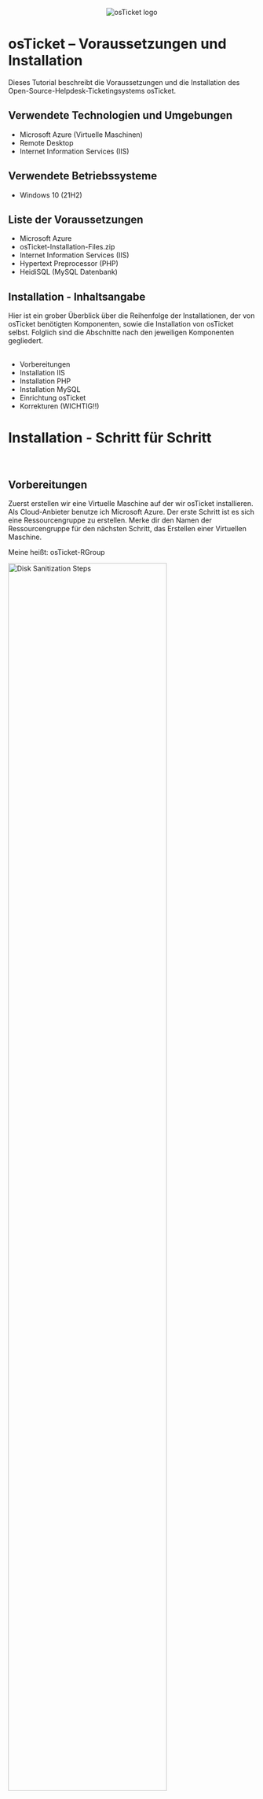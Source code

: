 <p align="center">
<img src="https://i.imgur.com/Clzj7Xs.png" alt="osTicket logo"/>
</p>

<h1>osTicket – Voraussetzungen und Installation</h1>
Dieses Tutorial beschreibt die Voraussetzungen und die Installation des Open-Source-Helpdesk-Ticketingsystems osTicket.<br />



<!--NEW SECTION -->
<!--NEW SECTION -->
<!--NEW SECTION -->
<h2>Verwendete Technologien und Umgebungen</h2>

- Microsoft Azure (Virtuelle Maschinen)
- Remote Desktop
- Internet Information Services (IIS)



<!--NEW SECTION -->
<!--NEW SECTION -->
<!--NEW SECTION -->
<h2>Verwendete Betriebssysteme</h2>

- Windows 10</b> (21H2)



<h2>Liste der Voraussetzungen</h2>

- Microsoft Azure
- osTicket-Installation-Files.zip
- Internet Information Services (IIS)
- Hypertext Preprocessor (PHP)
- HeidiSQL (MySQL Datenbank)



<!--NEW SECTION -->
<!--NEW SECTION -->
<!--NEW SECTION -->
<h2>Installation - Inhaltsangabe</h2>
Hier ist ein grober Überblick über die Reihenfolge der Installationen, der von osTicket benötigten Komponenten, sowie die Installation von osTicket selbst. Folglich sind die Abschnitte nach den jeweiligen Komponenten gegliedert.
<br />
<br />

- Vorbereitungen
- Installation IIS
- Installation PHP
- Installation MySQL
- Einrichtung osTicket
- Korrekturen (WICHTIG!!)



<!--NEW SECTION -->
<!--NEW SECTION -->
<!--NEW SECTION -->
<h1>Installation - Schritt für Schritt</h1>
<br />


<h2>Vorbereitungen</h2>

<p>
Zuerst erstellen wir eine Virtuelle Maschine auf der wir osTicket installieren. Als Cloud-Anbieter benutze ich Microsoft Azure. Der erste Schritt ist es sich eine Ressourcengruppe zu erstellen. Merke dir den Namen der Ressourcengruppe für den nächsten Schritt, das Erstellen einer Virtuellen Maschine. 
<p>
Meine heißt: osTicket-RGroup
</p>
<img src="https://i.imgur.com/sDhYnw1.png" height="80%" width="80%" alt="Disk Sanitization Steps"/>
</p>
<p>
Im Anschluss erstellen wir eine Virtuelle Maschine (/Virtuellen Computer). 
</p>
<p>
<img src="https://i.imgur.com/jdP4nYk.png" height="80%" width="80%" alt="Disk Sanitization Steps"/>
</p>
<p>
<hr>
Hierbei musst du auf folgende Dinge Acht geben. Alle folgenden Einstellungen befinden sich auf der ersten Seite, den "Grundeinstellungen":
  
- das Verwenden der zuvor erstellten Ressourcengruppe
- die Virtuellen Maschine taufen (einen Namen geben)
- bei "Region" eine möglichst nahe wählen (bezieht sich auf den physischen Standort deiner Virtuellen Maschine/Standort des Cloud-Centers in der deine Virtuelle Maschine Erschaffen wird. Daher je näher desto besser, da die Distanz sich später bei der Verbindung mit deinem Computer auf diese auswirken kann

<p>
<img src="https://i.imgur.com/Ftz495Q.png" height="80%" width="80%" alt="Disk Sanitization Steps"/>
</p>

- das "Image" bezeichnet das Betriebssystem der Virtuellen Maschine. Hier wählst du Windows 10 Pro aus.
- die "Größe" bezeichnet die Rechenleistung der Virtuellen Maschine. Ich wähle die Variante mit 4 vcpus ( 4 virtuelle Central Processing Units), falls Kosten ein Faktor ist, dann kannst du auch die Variante mit 2 vcpus auswählen. Diese reicht vollkommen aus für diese Anleitung.

<p>
<img src="https://i.imgur.com/ZXwR4iq.png" height="80%" width="80%" alt="Disk Sanitization Steps"/>
</p>

- der Benutzername und das entsprechende Passwort stehen dir frei, hauptsache du vergisst sie nicht. Sie spiegeln die Anmeldedaten des Benutzers des Betriebssystems deiner Virtuellen Maschine. Stell dir den Account deines eigenen Computersvor, den du gerade verwendest diesen Satz zu lesen. Für diesen Account definierst du den Benutzernamen und das entsprechende Passwort. Beides benötigst du um später Zugriff auf die Virtuelle Maschine zu haben.

<p>
<img src="https://i.imgur.com/YpzCSGI.png" height="80%" width="80%" alt="Disk Sanitization Steps"/>
</p>

- zuletzt setze das Häckchen für das Verfügen einer Windows 10/11-Lizenz
- den Rest kannst du unberührt lassen und anschließend unten links auf "Überprüfen und erstellen" drücken. Dann nochmal auf "Erstellen".

<p>
<img src="https://i.imgur.com/jubHI6s.png" height="80%" width="80%" alt="Disk Sanitization Steps"/>
</p>
<hr>
<p>
Nun müssen wir uns mit der Virtuellen Maschine verbinden und diese auch bedienen. Hierzu benutzen wir (auf Windows) die Anwendung Remotedesktopverbindung. Falls ihr eigener Computer ein MacOS ist, so müssen Sie eine App im App Store herunterladen namens Microsoft Remote Desktop.
</p>

<p>
<img src="https://i.imgur.com/oMyuNh1.png" height="80%" width="80%" alt="Disk Sanitization Steps"/>
</p>

<p>
<img src="https://i.imgur.com/pbC7dIS.png" height="80%" width="80%" alt="Disk Sanitization Steps"/>
</p>

<p>
<img src="https://i.imgur.com/tVsAUjz.png" height="80%" width="80%" alt="Disk Sanitization Steps"/>
</p>
<p>
Egal ob Remotedesktopverbindung oder Microsoft Desktop Remote müssen Sie nach dem öffnen der Anwendung die öffentliche IP-Addresse Ihrer Virtuellen Maschine eingeben sowie den Benutzername und das Passwort. Die IP-Adresse finden sie in Microsoft Azure dort, wo Sie die Maschine erstellt haben und den Benutzernamen und das Passwort meinen den von Ihnen beim Erstellen der Maschine definierten Benutzer und Passwort. Nachdem Sie sich in Ihre Maschine eingeloggt haben, downloaden Sie diesen Ordner innerhalb Ihrer Viruellen Maschine: [osTicket-Installation-Files.zip]: https://drive.google.com/uc?export=download&id=1b3RBkXTLNGXbibeMuAynkfzdBC1NnqaD. Und wenn Sie schon dabei sind, extrahieren Sie den Ordner an einen Ort wo Sie es leicht finden. Wenn Ich in der Zukunft von den osTicket-Installation-Files spreche, dann beziehe ich mich auf den Ordner mit dem gleichen Namen der nach Der Extraktion entsteht. Von nun an wird alles innerhalb der Virtuellen Maschine gemacht. Zusammen mit dieser und dem Ordner steht unserer Installation von osTicket nichts mehr im Weg! 
</p>



<!--NEW SECTION -->
<!--NEW SECTION -->
<!--NEW SECTION -->
<h2>Installation IIS</h2>

<p>
was ist iis:anhvjufdbvujsdbfknfovbndfsobnoifdnbad. Um es zu installieren navigieren wir innerhalb der Systemsteuerung (/Control Panel) zu Programmen, unter "Programme und Features" auf "Programm deinstallieren" und zuletzt auf der linken Seite auf "Windows-Features aktivieren oder deaktivieren".
</p>
<p>
<img src="https://i.imgur.com/CWYdrUC.png" height="80%" width="80%" alt="Disk Sanitization Steps"/>
</p>
<p>
<img src="https://i.imgur.com/zXpecWn.png" height="80%" width="80%" alt="Disk Sanitization Steps"/>
</p>
<p>
<img src="https://i.imgur.com/jJ6r8Lo.png" height="80%" width="80%" alt="Disk Sanitization Steps"/>
</p>

<p>
Suchen Sie nach "Internetinformationsdienste" und setzen Sie Häckchen. Drücken sie auf das kleine Plus neben dem Häckchen, das erneut bei "WWW-Dienste", erneut bei "Anwendungsentwicklungsfeatures" und suchen Sie nach "CGI" und setzen Sie auch hier ein Häckchen. Drücken Sie auf "OK" um die Installation zu starten. CGI steht für Common Gateway Interface und wird gebraucht für:jbiuvbufsdbvhuasogaugbjfvdfbdsf.
</p>
<p>
<img src="https://i.imgur.com/VqNSU3a.png" height="80%" width="80%" alt="Disk Sanitization Steps"/>
</p>

<p>
Finden tun Sie das IIS uber... So schaut das Icon aus:
</p>
<p>
<img src="https://i.imgur.com/DuEuq2c.png" height="80%" width="80%" alt="Disk Sanitization Steps"/>
</p>
<p>
<img src="https://i.imgur.com/xaOwpe0.png" height="80%" width="80%" alt="Disk Sanitization Steps"/>
</p>
<hr>

<p>
Zuletzt installieren wir "rewrite_amd64..." aus dem osTicket-Installation-Folder. (Erklären wofür es gebraucht wird/was es ist:fndfjfsagvjuifsdabuvfjvnbjdfybujfdas)
</p>
<p>
<img src="https://i.imgur.com/RACzSvN.png" height="80%" width="80%" alt="Disk Sanitization Steps"/>
</p>

<br />



<!--NEW SECTION -->
<!--NEW SECTION -->
<!--NEW SECTION -->
<h2>Installation PHP</h2>

<p>
Was ist PHP und wofür brauchen wir es?...asdfasdfasdfgasdfga..../.
</p>
<p>
Als erstes erstellen wir einen Ordner namens "PHP" auf unserem lokalen Datenträger. Der Pfad ist folgender: "Dieser PC"-->"Lokaler Datenträger(C:)".
</p>
<p>
<img src="https://i.imgur.com/eQRc4O2.png" height="80%" width="80%" alt="Disk Sanitization Steps"/>
</p>

<p>
Daraufhin öffnen wir den osTicket-Installation-Files Ordner und installieren alles was PHP benötigt um flussig innerhalb des IIS zu operieren. Anfangen tun wir mit "VC_redist.x86". Bei VC_redist handelt es sich um ...adfasdfsadfgsafdgd...().
</p>
<p>
<img src="https://i.imgur.com/6t1JdFr.png" height="80%" width="80%" alt="Disk Sanitization Steps"/>
</p>

<p>
Jetzt kommt die Datei "PHPManagerForIIS_V1.5.0". Wie es im Namen schon steckt repräsentiert diese Datei den PHP Manager. Dieser ist zuständig für: fnvjbdsjfbvdsjfnvjsdfnbvjodsfb......(). 
</p>
<p>
<img src="https://i.imgur.com/7KIrWzj.png" height="80%" width="80%" alt="Disk Sanitization Steps"/>
</p>

<p>
Jetzt zur letzten, für PHP relevanten, Datei innerhalb des Installations-Ordners. Die Rede ist von "php-7.3.8-nts-Win32-VC15-x86". Darin befindet sich: najnbvufadsbzuiabfdenfjdsbvuasbfvgujasfvnfdaioa...(). Wir extrahieren den Ordner in unseren zuvor erstellten "PHP" Ordner (s. Beginn Installation PHP)
</p>
<p>
<img src="https://i.imgur.com/JmCwQke.png" height="80%" width="80%" alt="Disk Sanitization Steps"/>
</p>
<p>
<img src="https://i.imgur.com/6VWz9GH.png" height="80%" width="80%" alt="Disk Sanitization Steps"/>
</p>
<hr>

<p>
Fast geschafft! Für die letzten zwei Schritte müssen wir in IIS gehen und unsere PHP Version, die wir zuvor in den Ordner "PHP" extrahiert haben, registrieren. Sonst kann das IIS keinen Gebrauch davon machen wenn wir später osTicket installieren und einrichten wollen. Hiezu öffnen Sie IIS und müssten direkt ein Icon mit der Schrift "PHP Manager" dadrunter finden. Das klicken Sie an mit einem Doppleklick, damit sich das Fenster des PHP Managers öffnet. Jetzt klicken sie auf "Register new PHP version" und geben als Pfad den Weg zu unserem PHP Ordner ("This PC">"Windows(C:)">"PHP">) und wählen die Datei "php-cgi". Diese ist dnvjsdfbvjdsbfvujdbafjugb....(). Anschließend auf "OK" drücken.
</p>
<p>
<img src="https://i.imgur.com/7Bpudqt.png" height="80%" width="80%" alt="Disk Sanitization Steps"/>
</p>
<p>
<img src="https://i.imgur.com/OhDS5cT.png" height="80%" width="80%" alt="Disk Sanitization Steps"/>
</p>
<p>
<img src="https://i.imgur.com/pmvjFc5.png" height="80%" width="80%" alt="Disk Sanitization Steps"/>
</p>

<p>
So sollte das ganze dann ausschauen: 
</p>
<p>
<img src="https://i.imgur.com/iDNpznJ.png" height="80%" width="80%" alt="Disk Sanitization Steps"/>
</p>

<p>
Bevor wir uns um die Datenbank kümmern, starten wir den Webserver neu. Gehen Sie auf der linken Seite zurück zur Startseite des Server Managers und klicken sie rechts unter "Manage Server" auf "Restart".
</p>
<p>
<img src="https://i.imgur.com/0GcLTIa.png" height="80%" width="80%" alt="Disk Sanitization Steps"/>
</p>
<br />



<!--NEW SECTION -->
<!--NEW SECTION -->
<!--NEW SECTION -->
<h2>Installation MySQL</h2>

<p>
osTicket-Installation-Files Ordner mysql-5.5... installiern, weil das ist.......(). Wichtig: für Setup Type=Typical. Den Rest gleich lassen.
</p>
<p>
<img src="https://i.imgur.com/TMesfcO.png" height="80%" width="80%" alt="Disk Sanitization Steps"/>
</p>
<p>
<img src="https://i.imgur.com/VtwS6tV.png" height="80%" width="80%" alt="Disk Sanitization Steps"/>
</p>

<p>
Am Ende den wizard starten.
<p/>
<p>
<img src="https://i.imgur.com/xPLUnlR.png" height="80%" width="80%" alt="Disk Sanitization Steps"/>
</p>

<p>
Wähle "standard Configuration", den Rest unberührt lassen und sich das eingegebene Passwort merken[stell sicher: brauchen wir das für später?? oder ist das einfach nur nen backup passwort was für die Anleitung irrelevant ist??]. Einfach "Next" drücken bis man "Execute" erreicht. Das drücken, danach auf "Finish".
<p/>
<p>
<img src="https://i.imgur.com/6eHyza0.png" height="80%" width="80%" alt="Disk Sanitization Steps"/>
</p>

<p>
Nächster Schritt, die Installation von "HeidiSQL..Setup" im osT-Install-Files Ordner. HeidiSQL ist .......sdfgbdsfghbsdfgh....(). Drücke "Next" durch bis du "Finish erreichst und achte bevor du darauf klickst, dass das häckchen bei "Launch HeidiSQL" gesetzt ist.
<p/>
<p>
<img src="https://i.imgur.com/3VYxQzk.png" height="80%" width="80%" alt="Disk Sanitization Steps"/>
</p>

<p>
Wenn sich HeidiSQL geöffnet hat, drücke auf "Skip"
<p/>
<p>
<img src="https://i.imgur.com/1WXSdK0.png" height="80%" width="80%" alt="Disk Sanitization Steps"/>
</p>

<p>
Der letzte Schritt für diesen Abschnitt der Anleitung behandelt das Erstellen einer neuen Datenbank, welche wir später mit unserem osTicket verbinden. Dafür rechtklicken wir auf die linke Spalte und drücken auf "New session". Ändern brauchen wir nichts, lediglich ein User und ein Passwort müssen wir uns überlegen. Beides brauchen wir später, also merke es dir oder schreibst dir auf. Drücke danach auf "Open" unten rechts.
<p/>
<p>
<img src="https://i.imgur.com/hS4oNDN.png" height="80%" width="80%" alt="Disk Sanitization Steps"/>
</p>
<p>
<img src="https://i.imgur.com/cBDrNKd.png" height="80%" width="80%" alt="Disk Sanitization Steps"/>
</p>

<p>
Jetzt erstellen wir die Datenbank innerhalb der gerade erstellten Session und benennen sie osTicket. Rechtklicken Sie die Session, dann drücken Sie auf "Create new" und klicken auf "Database". Nachdem Sie den Namen "osTicket" eingegeben haben drücken Sie auf "OK".
<p/>
<p>
<img src="https://i.imgur.com/3wXGQVR.png" height="80%" width="80%" alt="Disk Sanitization Steps"/>
</p>

<p>
So sollte das ganze dann aussehen:
<p/>
<p>
<img src="https://i.imgur.com/40RThgk.png" height="80%" width="80%" alt="Disk Sanitization Steps"/>
</p>
<br />




<!--NEW SECTION -->
<!--NEW SECTION -->
<!--NEW SECTION -->
<h2>Einrichtung osTicket</h2>

<p>
Alles was wir benötigen um osTicket zu benutzen haben wir zum jetzigen Zeitpunkt installiert und eingerichtet. Endlich können wir uns um die tatsächliche Installation von osTicket kümmern. Anfangen tun wir damit, den Ordner "osTicket-v1.15.8" innerhalb des Ordners osTicket-Installation-Files zu extrahieren
</p>
<p>
<img src="" height="80%" width="80%" alt="Disk Sanitization Steps"/>
</p>

<p>
Danach kopieren wir den Ordner "upload" in dem gerade extrahiertem Ordner "osTicket-v1.15.8" und fügen ihn ein in den Ordner "wwwroot" mit dem Pfad "This PC">"Windows(C:)">"inetpub">"wwwroot". ordner wwwroot ist jdvbijhasfdbviuhdfasbvjbndfb....().
</p>
<p>
<img src="" height="80%" width="80%" alt="Disk Sanitization Steps"/>
</p>

<p>
Nun benennen Wir den "upload" Ordner in dem "wwwroot" Ordner in "osTicket". das tun wir weil djncjbasdibvasufvdfanbbva....().
</p>
<p>
<img src="" height="80%" width="80%" alt="Disk Sanitization Steps"/>
</p>

<p>
Endlich können wir osTicket im Browser aufrufen und beginnen, nach unseren Wünschen eine Helpdesk-Struktur aufzubauen. Öffnen Sie IIS und starten sie den Server neu (rechts auf "Restart" klicken). Dann klappen links den Server auf bis Sie einen Ordner namens "osTicket" sehen. klicken Sie in an, sodass der Ordner blau markiert ist und drücken Sie auf der rechten Seite auf "Browse *:80(http)".
</p>
<p>
<img src="" height="80%" width="80%" alt="Disk Sanitization Steps"/>
</p>

<p>
Falls sich bei Ihnen nun ein Fenster mit dem Titel "osTicket Installer" öffnet, haben Sie bis jetzt alles richtig gemacht. Jetzt müssen wir nur noch die Schritte erledigen, die uns die Seite vorgibt und fertig sind wir. Der erste dieser Schritte besteht darin, empfohlene Erweiterungen für eine besser Erfahrung im Umgang mit der Anwendung zu haben. Hierzu öffnen wir erneut den PHP Manager in IIS (s.Installation PHP), öffnen den "PHP Extension" Ordner und aktivieren die Erweiterungen "PHP IMAP Extension" und "Intl Extension". Beide besitzen auf der osTicket Installer Website ein rotes Kreuz links neben sich. Hierzu rechtklicken Sie in IIS in den PHP Extensions auf die jeweiligen Erweiterungen und drücken auf "Enable". 
</p>
<p>
<img src="" height="80%" width="80%" alt="Disk Sanitization Steps"/>
</p>
<p>
<img src="" height="80%" width="80%" alt="Disk Sanitization Steps"/>
</p>

<p>
starten sie die Webseite neu und beobachten sie das aus den roten Kreuzen ein grünes Häckchen wurde. Falls das eintrifft drücken Sie auf "Continue".
</p>
<p>
<img src="" height="80%" width="80%" alt="Disk Sanitization Steps"/>
</p>

<p>
Der nächste Schritt ist, die Datei "ost-sampleconfig.php" in "ost-config.php" umzubenennen. Diese Datei finden Sie in dem von uns umbenannten Ordner "osTicket" in dem Ordner "include".
</p>
<p>
<img src="" height="80%" width="80%" alt="Disk Sanitization Steps"/>
</p>

<p>
Daruber Hinaus müssen wir die Berechtigungen für diese Datei ändern. Hierzu rechtsklicken Sie auf die Datei, drücken auf "Properties", oben auf "Security", unten auf "Advanced", links unten auf "Disable inheritance", dann auf "Remove all inherited permissions from this object". Jetzt fügen wir eine eigene Berechtigung zu und geben dieser volle Kontrolle über die Datei. Hierzu klicken Sie unten links auf "Add", oben auf "Select a principal" und dann geben Sie "Everyone" in das Feld (s. Bild) ein und drücken "OK". Vergessen Sie nicht die Box "Full Control" (s. Bild) mit einem Häckchen zu versetzen. Drücken Sie erneut auf "OK", dann "Apply" und zweimal wieder auf "OK". Gehen Sie zurück auf die Webseite und drücken Sie erneut auf "Continue"
</p>
<p>
<img src="" height="80%" width="80%" alt="Disk Sanitization Steps"/>
</p>
<p>
<img src="" height="80%" width="80%" alt="Disk Sanitization Steps"/>
</p>

<p>
Jetzt müssen Sie nur noch alles auf der Seite ausfüllen und anschließend auf "Install Now" drücken. Bei den "Database Settings" müssen sie sich an den Anletungsteil "Installation MySQL" zurückerinnern. Dort haben wir innerhalb einer Session eine Datenbank namens "osTicket" angelenkt und für diese Session einen User und Password eingegeben. Diese drei Daten geben Sie hierfür ein.
</p>
<p>
<img src="" height="80%" width="80%" alt="Disk Sanitization Steps"/>
</p>


<p>
Auf dieser Seite sollten sie Anschließend landen, wenn alles gelaufen ist wie es sollte:
</p>
<p>
<img src="" height="80%" width="80%" alt="Disk Sanitization Steps"/>
</p>

<p>
Geschafft! osTicket ist erfolgreich installiert. Nun konnen Sie über die unten aufgelisteten URLs jeweils verschiedene Schnittstellen Ihres Helpdesks anschauen und herum experimentieren.
</p>
<br />



<!--NEW SECTION -->
<!--NEW SECTION -->
<!--NEW SECTION -->
<h2>Korrekturen</h2>

<p>
<img src="https://i.imgur.com/DJmEXEB.png" height="80%" width="80%" alt="Disk Sanitization Steps"/>
</p>
<p>
Lorem ipsum dolor sit amet, consectetur adipiscing elit, sed do eiusmod tempor incididunt ut labore et dolore magna aliqua. Ut enim ad minim veniam, quis nostrud exercitation ullamco laboris nisi ut aliquip ex ea commodo consequat. Duis aute irure dolor in reprehenderit in voluptate velit esse cillum dolore eu fugiat nulla pariatur.
</p>
<br />

